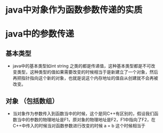 # java中对象作为函数参数传递的实质

# java中的参数传递

## 基本类型

* java中的基本类型如int string 之类的都是传递值，这种基本类型都是不可改变类型，这种类型的值如果需要改变的时候相当于是新建立了一个对象，然后再把指针指向这个新的对象，也就是说这个内存地址的值自从创建就不会再被改变。

## 对象 （包括数组）

* 当对象作为参数传入到函数当中的时候，这个是同C++有区别的，假设我们函数当中的参数的物理地址是F1，原对象的物理地址是F2，F1中指向了F2，在C++中传入的时候当对函数参数进行改变的时候 a = b 这个时候相当于